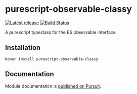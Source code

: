 # purescript-observable-classy

[![Latest release](http://img.shields.io/github/release/Risto-Stevcev/purescript-observable-classy.svg)](https://github.com/Risto-Stevcev/purescript-observable-classy/releases)
[![Build Status](https://travis-ci.org/Risto-Stevcev/purescript-observable-classy.svg?branch=master)](https://travis-ci.org/Risto-Stevcev/purescript-observable-classy)

A purescript typeclass for the ES observable interface

## Installation

```
bower install purescript-observable-classy
```

## Documentation

Module documentation is [published on Pursuit](http://pursuit.purescript.org/packages/purescript-observable-classy).
